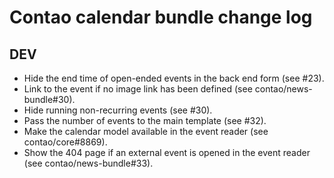 # Contao calendar bundle change log

## DEV

 * Hide the end time of open-ended events in the back end form (see #23).
 * Link to the event if no image link has been defined (see contao/news-bundle#30).
 * Hide running non-recurring events (see #30).
 * Pass the number of events to the main template (see #32).
 * Make the calendar model available in the event reader (see contao/core#8869).
 * Show the 404 page if an external event is opened in the event reader (see contao/news-bundle#33).
